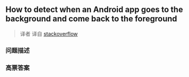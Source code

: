 ## How to detect when an Android app goes to the background and come back to the foreground

> 译者 译自 [stackoverflow](http://stackoverflow.com/questions/4414171/how-to-detect-when-an-android-app-goes-to-the-background-and-come-back-to-the-fo) 

### 问题描述 

### 高票答案 

